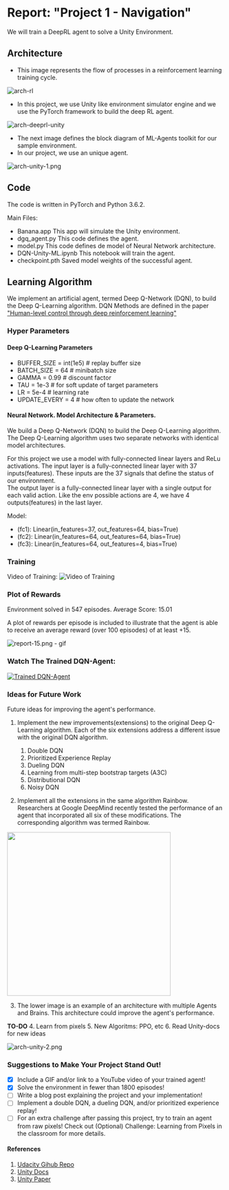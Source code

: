 
# Report: "Project 1 - Navigation"

We will train a DeepRL agent to solve a Unity Environment.

## Architecture

+ This image represents the flow of processes in a reinforcement learning training cycle.

![arch-rl](./img/arch-rl.png "arch-rl")


+ In this project, we use Unity like environment simulator engine and we use the PyTorch framework to build the deep RL agent.

![arch-deeprl-unity](./img/arch-deeprl-unity-2.png "arch-deeprl-unity")


+ The next image defines the block diagram of ML-Agents toolkit for our sample environment. 
+ In our project, we use an unique agent.

![arch-unity-1.png](./img/arch-unity-1.png "arch-unity-1.png")


## Code

The code is written in PyTorch and Python 3.6.2.

Main Files:  

+  Banana.app
   This app will simulate the Unity environment.
+ dgq_agent.py
   This code defines the agent.
+ model.py
   This code defines de model of Neural Network architecture.
+ DQN-Unity-ML.ipynb
   This notebook will train the agent.
+ checkpoint.pth
   Saved model weights of the successful agent.

## Learning Algorithm

We implement an artificial agent, termed Deep Q-Network (DQN), to build the Deep Q-Learning algorithm. DQN Methods are defined in the paper ["Human-level control through deep reinforcement learning"](https://deepmind.com/research/publications/human-level-control-through-deep-reinforcement-learning/) 

### Hyper Parameters

#### Deep Q-Learning Parameters

+ BUFFER_SIZE = int(1e5)  # replay buffer size
+ BATCH_SIZE = 64         # minibatch size
+ GAMMA = 0.99            # discount factor
+ TAU = 1e-3              # for soft update of target parameters
+ LR = 5e-4               # learning rate 
+ UPDATE_EVERY = 4        # how often to update the network

#### Neural Network. Model Architecture & Parameters.

We build a Deep Q-Network (DQN) to build the Deep Q-Learning algorithm. The Deep Q-Learning algorithm uses two separate networks with identical model architectures.

For this project we use a model with fully-connected linear layers and ReLu activations.
The input layer is a fully-connected linear layer with 37 inputs(features). These inputs are the 37 signals that define the status of our environment.  
The output layer is a fully-connected linear layer with a single output for each valid action. Like the env possible actions are 4, we have 4 outputs(features) in the last layer.

Model:
+ (fc1): Linear(in_features=37, out_features=64, bias=True)
+ (fc2): Linear(in_features=64, out_features=64, bias=True)
+ (fc3): Linear(in_features=64, out_features=4, bias=True)

### Training

Video of Training:
![Video of Training](./videos/training.gif "Video of Training")

### Plot of Rewards

Environment solved in 547 episodes. Average Score: 15.01

A plot of rewards per episode is included to illustrate that the agent is able to receive an average reward (over 100 episodes) of at least +15.

![report-15.png - gif](./img/report-15-mac-cpu.png "report-15.png")

### Watch The Trained DQN-Agent:

[![Trained DQN-Agent](http://img.youtube.com/vi/lBDV3A1hInQ/0.jpg)](http://www.youtube.com/watch?v=lBDV3A1hInQ "Trained DQN-Agent")


### Ideas for Future Work

Future ideas for improving the agent's performance.

1. Implement the new improvements(extensions) to the original Deep Q-Learning algorithm. Each of the six extensions address a different issue with the original DQN algorithm.
    1. Double DQN
    2. Prioritized Experience Replay
    3. Dueling DQN
    4. Learning from multi-step bootstrap targets (A3C)
    5. Distributional DQN
    6. Noisy DQN

2. Implement all the extensions in the same algorithm Rainbow. Researchers at Google DeepMind recently tested the performance of an agent that incorporated all six of these modifications. The corresponding algorithm was termed Rainbow.

<!---
![dqn-6-rainbow.png](./img/dqn-6-rainbow.png "dqn-6-rainbow.png")
-->

<img src="./img/dqn-6-rainbow.png" width="380">


3. The lower image is an example of an architecture with multiple Agents and Brains. This architecture could improve the agent's performance.

 **TO-DO**
4. Learn from pixels
5. New Algoritms: PPO, etc
6. Read Unity-docs for new ideas


![arch-unity-2.png](./img/arch-unity-2.png "arch-unity-2.png")

### Suggestions to Make Your Project Stand Out!

+ [x] Include a GIF and/or link to a YouTube video of your trained agent!
+ [x] Solve the environment in fewer than 1800 episodes!
+ [ ] Write a blog post explaining the project and your implementation!
+ [ ] Implement a double DQN, a dueling DQN, and/or prioritized experience replay!
+ [ ] For an extra challenge after passing this project, try to train an agent from raw pixels! Check out (Optional) Challenge: Learning from Pixels in the classroom for more details.

#### References

1. [Udacity Gihub Repo](https://github.com/udacity/deep-reinforcement-learning)
2. [Unity Docs](https://github.com/Unity-Technologies/ml-agents/blob/master/docs/ML-Agents-Overview.md)
3. [Unity Paper](https://arxiv.org/abs/1809.02627)
